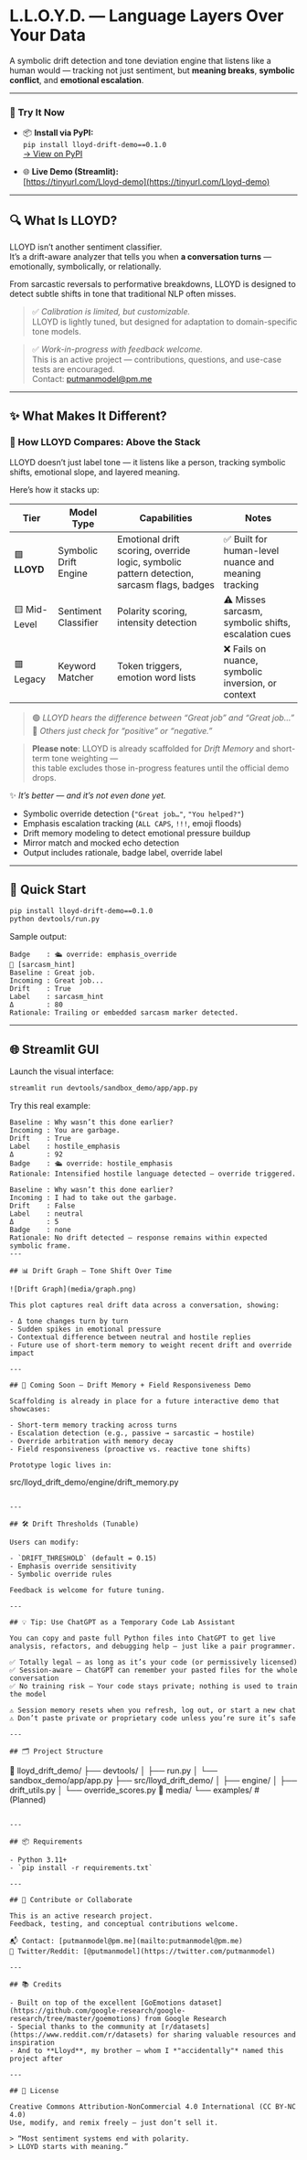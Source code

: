 # L.L.O.Y.D. — Language Layers Over Your Data

A symbolic drift detection and tone deviation engine that listens like a human would — tracking not just sentiment, but **meaning breaks**, **symbolic conflict**, and **emotional escalation**.

---

### 🔗 Try It Now

- 📦 **Install via PyPI:**  
  `pip install lloyd-drift-demo==0.1.0`  
  [→ View on PyPI](https://pypi.org/project/lloyd-drift-demo/)

- 🌐 **Live Demo (Streamlit):**  
  [https://tinyurl.com/Lloyd-demo](https://tinyurl.com/Lloyd-demo)

---

## 🔍 What Is LLOYD?

LLOYD isn’t another sentiment classifier.  
It’s a drift-aware analyzer that tells you when **a conversation turns** — emotionally, symbolically, or relationally.

From sarcastic reversals to performative breakdowns, LLOYD is designed to detect subtle shifts in tone that traditional NLP often misses.

> ✅ *Calibration is limited, but customizable.*  
> LLOYD is lightly tuned, but designed for adaptation to domain-specific tone models.

> ✅ *Work-in-progress with feedback welcome.*  
> This is an active project — contributions, questions, and use-case tests are encouraged.  
> Contact: [putmanmodel@pm.me](mailto:putmanmodel@pm.me)

---

## ✨ What Makes It Different?

### 🧱 How LLOYD Compares: Above the Stack

LLOYD doesn’t just label tone — it listens like a person, tracking symbolic shifts, emotional slope, and layered meaning.

Here’s how it stacks up:

| Tier            | Model Type            | Capabilities                                  | Notes                                                  |
|-----------------|-----------------------|-----------------------------------------------|--------------------------------------------------------|
| 🟩 **LLOYD**     | Symbolic Drift Engine | Emotional drift scoring, override logic, symbolic pattern detection, sarcasm flags, badges | ✅ Built for human-level nuance and meaning tracking   |
| 🟨 Mid-Level     | Sentiment Classifier  | Polarity scoring, intensity detection         | ⚠️ Misses sarcasm, symbolic shifts, escalation cues     |
| 🟥 Legacy        | Keyword Matcher       | Token triggers, emotion word lists            | ❌ Fails on nuance, symbolic inversion, or context      |

> 🟢 *LLOYD hears the difference between “Great job” and “Great job…”*  
> 🔴 *Others just check for “positive” or “negative.”*

> **Please note**: LLOYD is already scaffolded for *Drift Memory* and short-term tone weighting —  
> this table excludes those in-progress features until the official demo drops.

✨ *It’s better — and it’s not even done yet.*

- Symbolic override detection (`"Great job…"`, `"You helped?"`)
- Emphasis escalation tracking (`ALL CAPS`, `!!!`, emoji floods)
- Drift memory modeling to detect emotional pressure buildup
- Mirror match and mocked echo detection
- Output includes rationale, badge label, override label

---

## 🧪 Quick Start

```bash
pip install lloyd-drift-demo==0.1.0
python devtools/run.py
```

Sample output:

```
Badge    : 🛳 override: emphasis_override
🔹 [sarcasm_hint]
Baseline : Great job.
Incoming : Great job...
Drift    : True
Label    : sarcasm_hint
Δ        : 80
Rationale: Trailing or embedded sarcasm marker detected.
```

---

## 🌐 Streamlit GUI

Launch the visual interface:

```bash
streamlit run devtools/sandbox_demo/app/app.py
```

Try this real example:

```
Baseline : Why wasn’t this done earlier?
Incoming : You are garbage.
Drift    : True
Label    : hostile_emphasis
Δ        : 92
Badge    : 🛳 override: hostile_emphasis
Rationale: Intensified hostile language detected — override triggered.
```
```text
Baseline : Why wasn’t this done earlier?
Incoming : I had to take out the garbage.
Drift    : False
Label    : neutral
Δ        : 5
Badge    : none
Rationale: No drift detected — response remains within expected symbolic frame.
---

## 📊 Drift Graph — Tone Shift Over Time

![Drift Graph](media/graph.png)

This plot captures real drift data across a conversation, showing:

- Δ tone changes turn by turn  
- Sudden spikes in emotional pressure  
- Contextual difference between neutral and hostile replies  
- Future use of short-term memory to weight recent drift and override impact

---

## 🧠 Coming Soon — Drift Memory + Field Responsiveness Demo

Scaffolding is already in place for a future interactive demo that showcases:

- Short-term memory tracking across turns
- Escalation detection (e.g., passive → sarcastic → hostile)
- Override arbitration with memory decay
- Field responsiveness (proactive vs. reactive tone shifts)

Prototype logic lives in:

```
src/lloyd_drift_demo/engine/drift_memory.py
```

---

## 🛠 Drift Thresholds (Tunable)

Users can modify:

- `DRIFT_THRESHOLD` (default = 0.15)
- Emphasis override sensitivity
- Symbolic override rules

Feedback is welcome for future tuning.

---

## 💡 Tip: Use ChatGPT as a Temporary Code Lab Assistant

You can copy and paste full Python files into ChatGPT to get live analysis, refactors, and debugging help — just like a pair programmer.

✅ Totally legal — as long as it’s your code (or permissively licensed)  
✅ Session-aware — ChatGPT can remember your pasted files for the whole conversation  
✅ No training risk — Your code stays private; nothing is used to train the model

⚠️ Session memory resets when you refresh, log out, or start a new chat  
⚠️ Don’t paste private or proprietary code unless you’re sure it’s safe

---

## 🗂 Project Structure

```
📁 lloyd_drift_demo/
├── devtools/
│   ├── run.py
│   └── sandbox_demo/app/app.py
├── src/lloyd_drift_demo/
│   ├── engine/
│   ├── drift_utils.py
│   └── override_scores.py
📁 media/
└── examples/   # (Planned)
```

---

## 📦 Requirements

- Python 3.11+
- `pip install -r requirements.txt`

---

## 🤝 Contribute or Collaborate

This is an active research project.  
Feedback, testing, and conceptual contributions welcome.

📬 Contact: [putmanmodel@pm.me](mailto:putmanmodel@pm.me)  
🧵 Twitter/Reddit: [@putmanmodel](https://twitter.com/putmanmodel)

---

## 📚 Credits

- Built on top of the excellent [GoEmotions dataset](https://github.com/google-research/google-research/tree/master/goemotions) from Google Research  
- Special thanks to the community at [r/datasets](https://www.reddit.com/r/datasets) for sharing valuable resources and inspiration  
- And to **Lloyd**, my brother — whom I *"accidentally"* named this project after

---

## 📜 License

Creative Commons Attribution-NonCommercial 4.0 International (CC BY-NC 4.0)  
Use, modify, and remix freely — just don’t sell it.

> “Most sentiment systems end with polarity.  
> LLOYD starts with meaning.”
